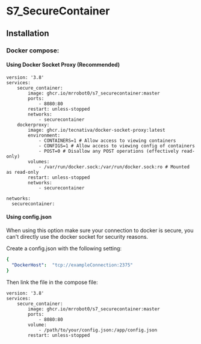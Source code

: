 # S7_SecureContainer

## Installation

### Docker compose:
#### Using Docker Socket Proxy (Recommended)
```docker
version: '3.8'
services:
    secure_container:
        image: ghcr.io/mrrobot0/s7_securecontainer:master
        ports:
            - 8080:80
        restart: unless-stopped
        networks:
            - securecontainer
    dockerproxy:
        image: ghcr.io/tecnativa/docker-socket-proxy:latest
        environment:
            - CONTAINERS=1 # Allow access to viewing containers
            - CONFIGS=1 # Allow access to viewing config of containers
            - POST=0 # Disallow any POST operations (effectively read-only)
        volumes:
            - /var/run/docker.sock:/var/run/docker.sock:ro # Mounted as read-only
        restart: unless-stopped
        networks:
            - securecontainer

networks:
  securecontainer:
```

#### Using config.json
When using this option make sure your connection to docker is secure, you can't directly use the docker socket for security reasons.

Create a config.json with the following setting:
```yaml
{
  "DockerHost":  "tcp://exampleConnection:2375"
}
```
Then link the file in the compose file:
```docker
version: '3.8'
services:
    secure_container:
        image: ghcr.io/mrrobot0/s7_securecontainer:master
        ports:
            - 8080:80
        volume:
            - /path/to/your/config.json:/app/config.json
        restart: unless-stopped
```